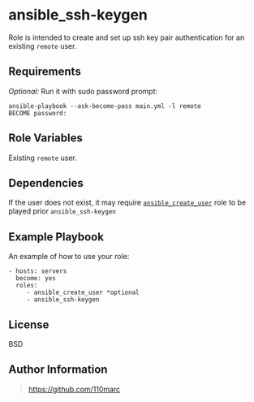 ansible_ssh-keygen
=========

Role is intended to create and set up ssh key pair authentication for an existing `remote` user.

Requirements
------------

_Optional:_ Run it with sudo password prompt:
```
ansible-playbook --ask-become-pass main.yml -l remote
BECOME password: 
```

Role Variables
--------------

Existing `remote` user.

Dependencies
------------

If the user does not exist, it may require [`ansible_create_user`](https://github.com/110marc/ansible_create_user) role to be played prior `ansible_ssh-keygen`

Example Playbook
----------------

An example of how to use your role:

    - hosts: servers
      become: yes
      roles:
         - ansible_create_user *optional
         - ansible_ssh-keygen

License
-------

BSD

Author Information
------------------

> https://github.com/110marc
